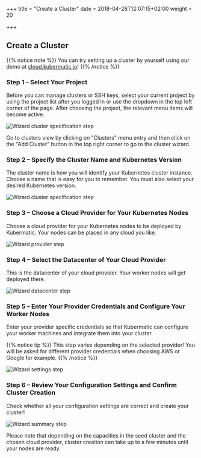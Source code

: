 +++
title = "Create a Cluster"
date = 2018-04-28T12:07:15+02:00
weight = 20

+++

## Create a Cluster

{{% notice note %}}
You can try setting up a cluster by yourself using our demo at [cloud.kubermatic.io](https://cloud.kubermatic.io)!
{{% /notice %}}

### Step 1 – Select Your Project

Before you can manage clusters or SSH keys, select your current project by using the project list after you logged in or use the dropdown in the top left corner of the page. After choosing the project, the relevant menu items will become active.

![Wizard cluster specification step](/img/kubermatic/v2.14/getting_started/manage_projects/projects-list.png)

Go to clusters view by clicking on "Clusters" menu entry and then click on the "Add Cluster" button in the top right corner to go to the cluster wizard.

### Step 2 – Specify the Cluster Name and Kubernetes Version

The cluster name is how you will identify your Kubernetes cluster instance. Choose a name that is easy for you to remember. You must also select your desired Kubernetes version.

![Wizard cluster specification step](/img/kubermatic/v2.14/getting_started/create_cluster/wizard-spec.png)

### Step 3 – Choose a Cloud Provider for Your Kubernetes Nodes

Choose a cloud provider for your Kubernetes nodes to be deployed by Kubermatic. Your nodes can be placed in any cloud you like.

![Wizard provider step](/img/kubermatic/v2.14/getting_started/create_cluster/wizard-provider.png)

### Step 4 – Select the Datacenter of Your Cloud Provider

This is the datacenter of your cloud provider. Your worker nodes will get deployed there.

![Wizard datacenter step](/img/kubermatic/v2.14/getting_started/create_cluster/wizard-dc.png)

### Step 5 – Enter Your Provider Credentials and Configure Your Worker Nodes

Enter your provider specific credentials so that Kubermatic can configure your worker machines and integrate them into your cluster.

{{% notice tip %}}
This step varies depending on the selected provider! You will be asked for different provider credentials when choosing AWS or Google for example.
{{% /notice %}}

![Wizard settings step](/img/kubermatic/v2.14/getting_started/create_cluster/wizard-settings.png)

### Step 6 – Review Your Configuration Settings and Confirm Cluster Creation

Check whether all your configuration settings are correct and create your cluster!

![Wizard summary step](/img/kubermatic/v2.14/getting_started/create_cluster/wizard-summary.png)

Please note that depending on the capacities in the seed cluster and the chosen cloud provider, cluster creation can take up to a few minutes until your nodes are ready.
